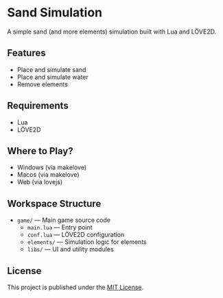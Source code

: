 # Sand Simulation
A simple sand (and more elements) simulation built with Lua and LÖVE2D.

## Features
- Place and simulate sand
- Place and simulate water
- Remove elements
  
## Requirements
- Lua 
- LÖVE2D

## Where to Play? 
- Windows (via makelove)
- Macos (via makelove) 
- Web (via lovejs)
  
## Workspace Structure
- `game/` — Main game source code
  - `main.lua` — Entry point
  - `conf.lua` — LÖVE2D configuration
  - `elements/` — Simulation logic for elements
  - `libs/` — UI and utility modules
## License
This project is published under the [MIT License](LICENSE). 